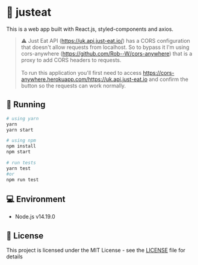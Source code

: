 # 🍕 justeat

This is a web app built with React.js, styled-components and axios.

> :warning: Just Eat API (https://uk.api.just-eat.io/) has a CORS configuration that doesn't allow requests from localhost. So to bypass it I'm using cors-anywhere (https://github.com/Rob--W/cors-anywhere) that is a proxy to add CORS headers to requests. <br><br> To run this application you'll first need to access https://cors-anywhere.herokuapp.com/https://uk.api.just-eat.io and confirm the button so the requests can work normally.

## 👾 Running

```sh
# using yarn
yarn
yarn start

# using npm
npm install
npm start

# run tests
yarn test
#or
npm run test
```

## 💻 Environment

- Node.js v14.19.0

## 📝 License

This project is licensed under the MIT License - see the [LICENSE](LICENSE) file for details
